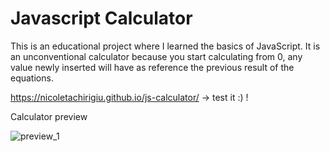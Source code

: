 # Javascript Calculator

   This is an educational project where I learned the basics of JavaScript. 
 It is an unconventional calculator because you start calculating from 0, any value newly inserted will have as reference the previous result of the equations.
 
 https://nicoletachirigiu.github.io/js-calculator/ -> test it :) !

Calculator preview 
 
![preview_1](https://user-images.githubusercontent.com/56932618/71529988-5154de80-28f0-11ea-99f0-e27dd81400d4.PNG)
